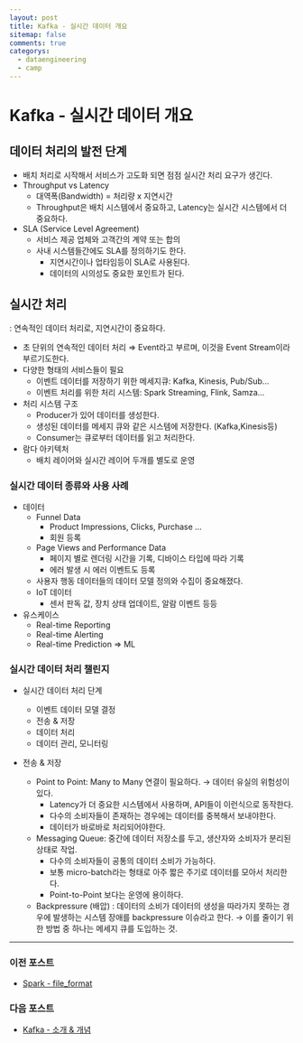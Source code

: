 ```yaml
---
layout: post
title: Kafka - 실시간 데이터 개요
sitemap: false
comments: true
categorys:
  - dataengineering
  - camp
---
```

# Kafka - 실시간 데이터 개요

## 데이터 처리의 발전 단계

- 배치 처리로 시작해서 서비스가 고도화 되면 점점 실시간 처리 요구가 생긴다.
- Throughput vs Latency
    - 대역폭(Bandwidth) = 처리량 x 지연시간
    - Throughput은 배치 시스템에서 중요하고, Latency는 실시간 시스템에서 더 중요하다.
- SLA (Service Level Agreement)
    - 서비스 제공 업체와 고객간의 계약 또는 합의
    - 사내 시스템들간에도 SLA를 정의하기도 한다.
        - 지연시간이나 업타임등이 SLA로 사용된다.
        - 데이터의 시의성도 중요한 포인트가 된다.

## 실시간 처리

: 연속적인 데이터 처리로, 지연시간이 중요하다.

- 초 단위의 연속적인 데이터 처리 ⇒ Event라고 부르며, 이것을 Event Stream이라 부르기도한다.
- 다양한 형태의 서비스들이 필요
    - 이벤트 데이터를 저장하기 위한 메세지큐: Kafka, Kinesis, Pub/Sub…
    - 이벤트 처리를 위한 처리 시스템: Spark Streaming, Flink, Samza…
- 처리 시스템 구조
    - Producer가 있어 데이터를 생성한다.
    - 생성된 데이터를 메세지 큐와 같은 시스템에 저장한다. (Kafka,Kinesis등)
    - Consumer는 큐로부터 데이터를 읽고 처리한다.
- 람다 아키텍처
    - 배치 레이어와 실시간 레이어 두개를 별도로 운영

### 실시간 데이터 종류와 사용 사례

- 데이터
    - Funnel Data
        - Product Impressions, Clicks, Purchase …
        - 회원 등록
    - Page Views and Performance Data
        - 페이지 별로 렌더링 시간을 기록, 디바이스 타입에 따라 기록
        - 에러 발생 시 에러 이벤트도 등록
    - 사용자 행동 데이터들의 데이터 모델 정의와 수집이 중요해졌다.
    - IoT 데이터
        - 센서 판독 값, 장치 상태 업데이트, 알람 이벤트 등등
- 유스케이스
    - Real-time Reporting
    - Real-time Alerting
    - Real-time Prediction ⇒ ML

### 실시간 데이터 처리 챌린지

- 실시간 데이터 처리 단계
    - 이벤트 데이터 모델 결정
    - 전송 & 저장
    - 데이터 처리
    - 데이터 관리, 모니터링
    
- 전송 & 저장
    - Point to Point: Many to Many 연결이 필요하다. → 데이터 유실의 위험성이 있다.
        - Latency가 더 중요한 시스템에서 사용하며, API들이 이런식으로 동작한다.
        - 다수의 소비자들이 존재하는 경우에는 데이터를 중복해서 보내야한다.
        - 데이터가 바로바로 처리되어야한다.
    - Messaging Queue: 중간에 데이터 저장소를 두고, 생산자와 소비자가 분리된 상태로 작업.
        - 다수의 소비자들이 공통의 데이터 소비가 가능하다.
        - 보통 micro-batch라는 형태로 아주 짧은 주기로 데이터를 모아서 처리한다.
        - Point-to-Point 보다는 운영에 용이하다.
    - Backpressure (배압)
    : 데이터의 소비가 데이터의 생성을 따라가지 못하는 경우에 발생하는 시스템 장애를 backpressure 이슈라고 한다. → 이를 줄이기 위한 방법 중 하나는 메세지 큐를 도입하는 것.


---
### 이전 포스트
- [Spark - file_format](https://poriz.github.io/dataengineering/camp/2024-01-19-dataengineering-camp-Spark_5/)

### 다음 포스트
- [Kafka - 소개 & 개념](https://poriz.github.io/dataengineering/camp/2024-01-24-dataengineering-camp-Kafka_2/)



